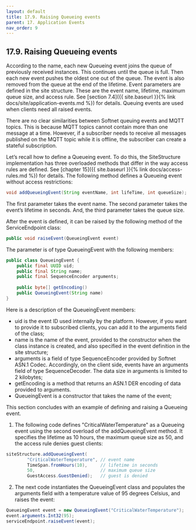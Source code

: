 ```yaml
---
layout: default
title: 17.9. Raising Queueing events
parent: 17. Application Events
nav_order: 9
---
```


## 17.9. Raising Queueing events

According to the name, each new Queueing event joins the queue of previously received instances. This continues until the queue is full. Then each new event pushes the oldest one out of the queue. The event is also removed from the queue at the end of the lifetime. Event parameters are defined in the site structure. These are the event name, lifetime, maximum queue size, and access rule. See [section 7.4]({{ site.baseurl }}{% link docs/site/application-events.md %}) for details. Queuing events are used when clients need all raised events.  

There are no clear similarities between Softnet queuing events and MQTT topics. This is because MQTT topics cannot contain more than one message at a time. However, if a subscriber needs to receive all messages published on the MQTT topic while it is offline, the subscriber can create a stateful subscription.  

Let’s recall how to define a Queueing event. To do this, the <span class="datatype">SiteStructure</span> implementation has three overloaded methods that differ in the way access rules are defined. See [chapter 15]({{ site.baseurl }}{% link docs/access-rules.md %}) for details. The following method defines a Queueing event without access restrictions:
```java
void addQueueingEvent(String eventName, int lifeTime, int queueSize);
```

The first parameter takes the event name. The second parameter takes the event’s lifetime in seconds. And, the third parameter takes the queue size.  

After the event is defined, it can be raised by the following method of the ServiceEndpoint class: 
```java
public void raiseEvent(QueueingEvent event)
```

The parameter is of type <span class="datatype">QueueingEvent</span> with the following members:
```java
public class QueueingEvent {
    public final UUID uid;
    public final String name;
    public final SequenceEncoder arguments;		
	
    public byte[] getEncoding()
    public QueueingEvent(String name)
}
```
Here is a description of the <span class="datatype">QueueingEvent</span> members:
*	<span class="field">uid</span> is the event ID used internally by the platform. However, if you want to provide it to subscribed clients, you can add it to the <span class="field">arguments</span> field of the class;
*	<span class="field">name</span> is the name of the event, provided to the constructor when the class instance is created, and also specified in the event definition in the site structure;
*	<span class="field">arguments</span> is a field of type <span class="datatype">SequenceEncoder</span> provided by Softnet ASN.1 Codec. Accordingly, on the client side, events have an arguments field of type <span class="datatype">SequenceDecoder</span>. The data size in arguments is limited to 2 kilobytes;
*	<span class="method">getEncoding</span> is a method that returns an ASN.1 DER encoding of data provided to arguments.
*	<span class="method">QueueingEvent</span> is a constructor that takes the name of the event;  

This section concludes with an example of defining and raising a Queueing event.
1.	The following code defines "CriticalWaterTemperature" as a Queueing event using the second overload of the <span class="method">addQueueingEvent</span> method. It specifies the lifetime as 10 hours, the maximum queue size as 50, and the access rule denies guest clients:
```java
siteStructure.addQueueingEvent(
        "CriticalWaterTemperature", // event name
        TimeSpan.fromHours(10),     // lifetime in seconds
        50,                         // maximum queue size
        GuestAccess.GuestDenied);   // guest is denied
```
2.	The next code instantiates the <span class="datatype">QueueingEvent</span> class and populates the arguments field with a temperature value of 95 degrees Celsius, and raises the event:
```java
QueueingEvent event = new QueueingEvent("CriticalWaterTemperature");
event.arguments.Int32(95);
serviceEndpoint.raiseEvent(event);
```